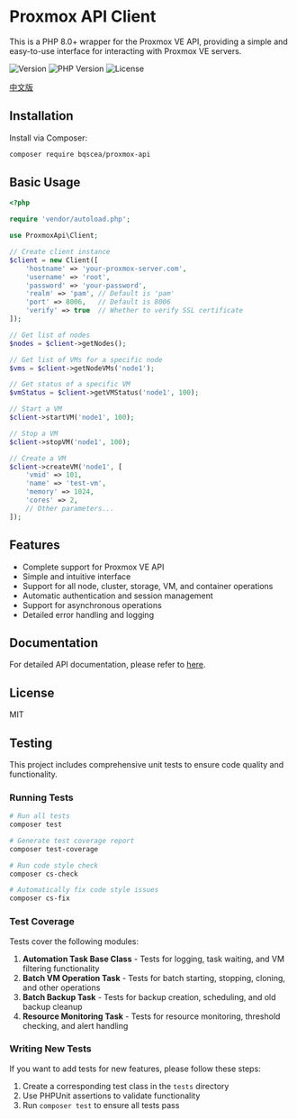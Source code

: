 # Proxmox API Client

This is a PHP 8.0+ wrapper for the Proxmox VE API, providing a simple and easy-to-use interface for interacting with Proxmox VE servers.

![Version](https://img.shields.io/badge/Version-1.0.0-blue.svg)
![PHP Version](https://img.shields.io/badge/PHP-8.0+-green.svg)
![License](https://img.shields.io/badge/License-MIT-yellow.svg)

[中文版](README.md)

## Installation

Install via Composer:

```bash
composer require bqscea/proxmox-api
```

## Basic Usage

```php
<?php

require 'vendor/autoload.php';

use ProxmoxApi\Client;

// Create client instance
$client = new Client([
    'hostname' => 'your-proxmox-server.com',
    'username' => 'root',
    'password' => 'your-password',
    'realm' => 'pam', // Default is 'pam'
    'port' => 8006,   // Default is 8006
    'verify' => true  // Whether to verify SSL certificate
]);

// Get list of nodes
$nodes = $client->getNodes();

// Get list of VMs for a specific node
$vms = $client->getNodeVMs('node1');

// Get status of a specific VM
$vmStatus = $client->getVMStatus('node1', 100);

// Start a VM
$client->startVM('node1', 100);

// Stop a VM
$client->stopVM('node1', 100);

// Create a VM
$client->createVM('node1', [
    'vmid' => 101,
    'name' => 'test-vm',
    'memory' => 1024,
    'cores' => 2,
    // Other parameters...
]);
```

## Features

- Complete support for Proxmox VE API
- Simple and intuitive interface
- Support for all node, cluster, storage, VM, and container operations
- Automatic authentication and session management
- Support for asynchronous operations
- Detailed error handling and logging

## Documentation

For detailed API documentation, please refer to [here](docs/index.md).

## License

MIT

## Testing

This project includes comprehensive unit tests to ensure code quality and functionality.

### Running Tests

```bash
# Run all tests
composer test

# Generate test coverage report
composer test-coverage

# Run code style check
composer cs-check

# Automatically fix code style issues
composer cs-fix
```

### Test Coverage

Tests cover the following modules:

1. **Automation Task Base Class** - Tests for logging, task waiting, and VM filtering functionality
2. **Batch VM Operation Task** - Tests for batch starting, stopping, cloning, and other operations
3. **Batch Backup Task** - Tests for backup creation, scheduling, and old backup cleanup
4. **Resource Monitoring Task** - Tests for resource monitoring, threshold checking, and alert handling

### Writing New Tests

If you want to add tests for new features, please follow these steps:

1. Create a corresponding test class in the `tests` directory
2. Use PHPUnit assertions to validate functionality
3. Run `composer test` to ensure all tests pass 
